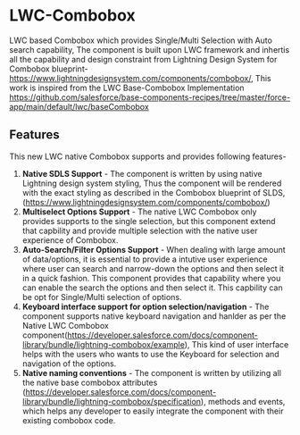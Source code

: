 # LWC-Combobox
LWC based Combobox which provides Single/Multi Selection with Auto search capability, The component is built upon LWC framework and inhertis all the capability and design constraint from Lightning Design System for Combobox blueprint-https://www.lightningdesignsystem.com/components/combobox/, This work is inspired from the LWC Base-Combobox Implementation https://github.com/salesforce/base-components-recipes/tree/master/force-app/main/default/lwc/baseCombobox
## Features
This new LWC native Combobox supports and provides following features-
1. **Native SDLS Support** - The component is written by using native Lightning design system styling, Thus the component will be rendered with the exact styling as described in the Combobox blueprint of SLDS,(https://www.lightningdesignsystem.com/components/combobox/)
2. **Multiselect Options Support** - The native LWC Combobox only provides supports to the single selection, but this component extend that capbility and provide multiple selection with the native user experience of Combobox.
3. **Auto-Search/Filter Options Support** - When dealing with large amount of data/options, it is essential to provide a intutive user experience where user can search and narrow-down the options and then select it in a quick fashion. This component provides that capability where you can enable the search the options and then select it. This capbility can be opt for Single/Multi selection of options.
4. **Keyboard interface support for option selection/navigation** - The component supports native keyboard navigation and hanlder as per the Native LWC Combobox component(https://developer.salesforce.com/docs/component-library/bundle/lightning-combobox/example), This kind of user interface helps with the users who wants to use the Keyboard for selection and navigation of the options.
5. **Native naming conventions** - The component is written by utilizing all the native base combobox attributes (https://developer.salesforce.com/docs/component-library/bundle/lightning-combobox/specification), methods and events, which helps any developer to easily integrate the component with their existing combobox code. 

